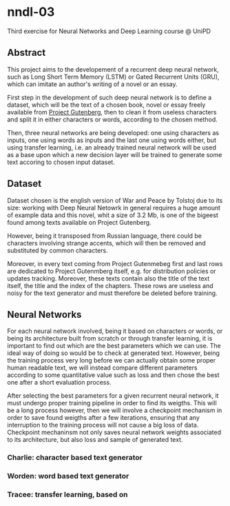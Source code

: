 # nndl-03

Third exercise for Neural Networks and Deep Learning course @ UniPD

## Abstract

This project aims to the developement of a recurrent deep neural network, such
as Long Short Term Memory (LSTM) or Gated Recurrent Units (GRU),  which
can imitate an author's writing of a novel or an essay.

First step in the development of such deep neural network is to define a
dataset, which will be the text of a chosen book, novel or essay freely
available from [Project Gutenberg](https://www.gutenberg.org/wiki/Main_Page),
then to clean it from useless characters and split it in either characters or
words, according to the chosen method.

Then, three neural networks are being developed: one using characters as inputs,
one using words as inputs and the last one using words either, but using
transfer learning, i.e. an already trained neural network will be used as a base
upon which a new decision layer will be trained to generate some text accoring
to chosen input dataset.

## Dataset

Dataset chosen is the english version of War and Peace by Tolstoj due to its
size: working with Deep Neural Netowrk in general requires a huge amount of
example data and this novel, whit a size of 3.2 Mb, is one of the bigeest found
among texts available on Project Gutenberg.

However, being it transposed from Russian language, there could be characters
involving strange accents, which will then be removed and substituted by common
characters.

Moreover, in every text coming from Project Gutenmebeg first and last rows
are dedicated to Project Gutenmberg itself, e.g. for distribution policies or
updates tracking. Moreover, these texts contain also the title of the text
itself, the title and the index of the chapters. These rows are useless and
noisy for the text generator and must therefore be deleted before training.

## Neural Networks

For each neural network involved, being it based on characters or words, or
being its architecture built from scratch or through transfer learning, it is
important to find out which are the best parameters which we can use. The ideal
way of doing so would be to check at generated text. However, being the training
process very long before we can actually obtain some proper human readable text,
we will instead compare different parameters according to some quantitative
value such as loss and then chose the best one after a short evaluation process.

After selecting the best parameters for a given recurrent neural network, it
must undergo proper training pipeline in order to find its weigths. This will
be a long process however, then we will involve a checkpoint mechanism in order
to save found weigths after a few iterations, ensuring that any interruption to
the training process will not cause a big loss of data. Checkpoint mechaninsm
not only saves neural network weights associated to its architecture, but also
loss and sample of generated text.

### Charlie: character based text generator

### Worden: word based text generator

### Tracee: transfer learning, based on   
